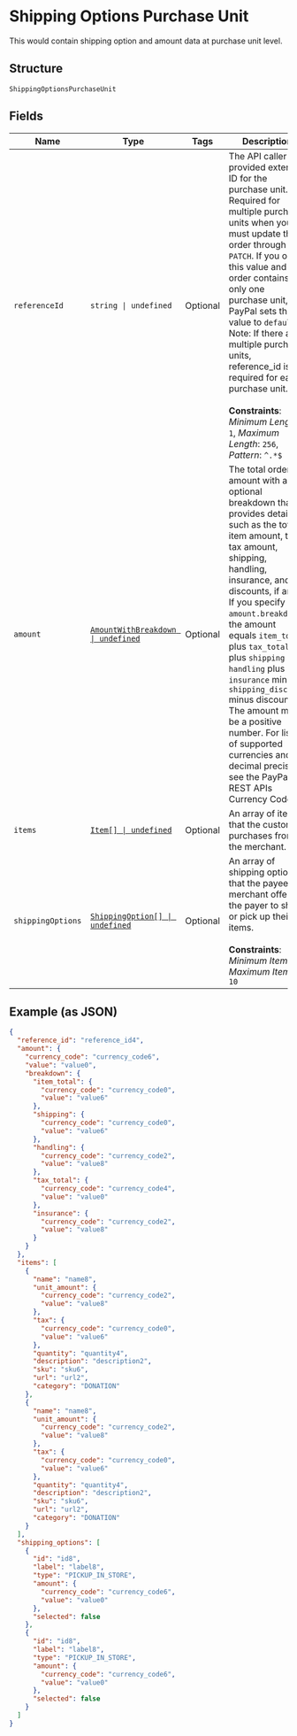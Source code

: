 
# Shipping Options Purchase Unit

This would contain shipping option and amount data at purchase unit level.

## Structure

`ShippingOptionsPurchaseUnit`

## Fields

| Name | Type | Tags | Description |
|  --- | --- | --- | --- |
| `referenceId` | `string \| undefined` | Optional | The API caller-provided external ID for the purchase unit. Required for multiple purchase units when you must update the order through `PATCH`. If you omit this value and the order contains only one purchase unit, PayPal sets this value to `default`. Note: If there are multiple purchase units, reference_id is required for each purchase unit.<br><br>**Constraints**: *Minimum Length*: `1`, *Maximum Length*: `256`, *Pattern*: `^.*$` |
| `amount` | [`AmountWithBreakdown \| undefined`](../../doc/models/amount-with-breakdown.md) | Optional | The total order amount with an optional breakdown that provides details, such as the total item amount, total tax amount, shipping, handling, insurance, and discounts, if any. If you specify `amount.breakdown`, the amount equals `item_total` plus `tax_total` plus `shipping` plus `handling` plus `insurance` minus `shipping_discount` minus discount. The amount must be a positive number. For listed of supported currencies and decimal precision, see the PayPal REST APIs Currency Codes. |
| `items` | [`Item[] \| undefined`](../../doc/models/item.md) | Optional | An array of items that the customer purchases from the merchant. |
| `shippingOptions` | [`ShippingOption[] \| undefined`](../../doc/models/shipping-option.md) | Optional | An array of shipping options that the payee or merchant offers to the payer to ship or pick up their items.<br><br>**Constraints**: *Minimum Items*: `1`, *Maximum Items*: `10` |

## Example (as JSON)

```json
{
  "reference_id": "reference_id4",
  "amount": {
    "currency_code": "currency_code6",
    "value": "value0",
    "breakdown": {
      "item_total": {
        "currency_code": "currency_code0",
        "value": "value6"
      },
      "shipping": {
        "currency_code": "currency_code0",
        "value": "value6"
      },
      "handling": {
        "currency_code": "currency_code2",
        "value": "value8"
      },
      "tax_total": {
        "currency_code": "currency_code4",
        "value": "value0"
      },
      "insurance": {
        "currency_code": "currency_code2",
        "value": "value8"
      }
    }
  },
  "items": [
    {
      "name": "name8",
      "unit_amount": {
        "currency_code": "currency_code2",
        "value": "value8"
      },
      "tax": {
        "currency_code": "currency_code0",
        "value": "value6"
      },
      "quantity": "quantity4",
      "description": "description2",
      "sku": "sku6",
      "url": "url2",
      "category": "DONATION"
    },
    {
      "name": "name8",
      "unit_amount": {
        "currency_code": "currency_code2",
        "value": "value8"
      },
      "tax": {
        "currency_code": "currency_code0",
        "value": "value6"
      },
      "quantity": "quantity4",
      "description": "description2",
      "sku": "sku6",
      "url": "url2",
      "category": "DONATION"
    }
  ],
  "shipping_options": [
    {
      "id": "id8",
      "label": "label8",
      "type": "PICKUP_IN_STORE",
      "amount": {
        "currency_code": "currency_code6",
        "value": "value0"
      },
      "selected": false
    },
    {
      "id": "id8",
      "label": "label8",
      "type": "PICKUP_IN_STORE",
      "amount": {
        "currency_code": "currency_code6",
        "value": "value0"
      },
      "selected": false
    }
  ]
}
```

